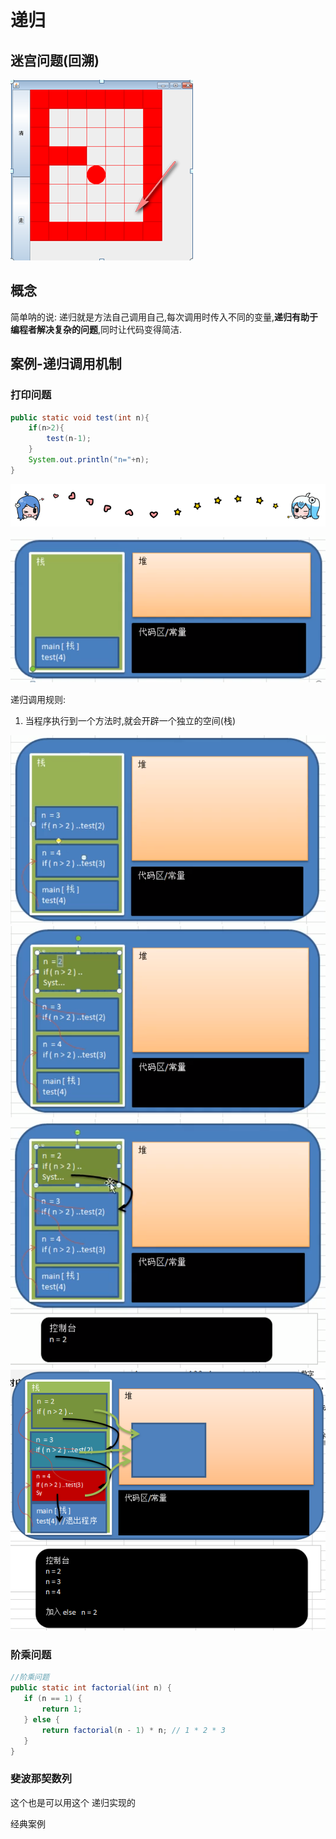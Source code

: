 
 # 递归
 ## 迷宫问题(回溯)
 ![img](../img/QQ截图20210222092730.png)
 
 ## 概念
 
 简单呐的说: 递归就是方法自己调用自己,每次调用时传入不同的变量,**递归有助于编程者解决复杂的问题**,同时让代码变得简洁.
 
 
 
 
 ## 案例-递归调用机制
 
### 打印问题
 
 
```java
public static void test(int n){
    if(n>2){
        test(n-1);
    }
    System.out.println("n="+n);
}
```
 


![哔哩哔哩动画](../img/bilibili_line.png)



 
 ![img](../img/QQ截图20210222092240.png)
 
 
 递归调用规则:
 1. 当程序执行到一个方法时,就会开辟一个独立的空间(栈)
 
  ![img](../img/QQ截图20210222092420.png)
  ![img](../img/QQ截图20210222092526.png)
  ![img](../img/QQ截图20210222092612.png)
  ![img](../img/QQ截图20210222092720.png)

 
 
### 阶乘问题

 ```java
//阶乘问题
public static int factorial(int n) {
    if (n == 1) {
        return 1;
    } else {
        return factorial(n - 1) * n; // 1 * 2 * 3
    }
}
```
 
### 斐波那契数列

这个也是可以用这个 递归实现的

经典案例



 
